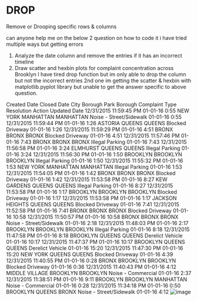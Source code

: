 # DROP
Remove or Drooping specific rows &amp; columns

can anyone help me on the below 2 question on how to code it i have tried multiple ways but getting errors
 1. Analyze the date column and remove the entries if it has an incorrect timeline
 2. Draw scatter and hexbin plots for complaint concentration across Brooklyn
I have tired drop function but im only able to drop the column but not the incorrect entries
2nd one im getting the scatter & hexbin with matplotlib.pyplot library but unable to get the answer specific to above question.

Created Date	Closed Date	City	Borough	Park Borough	Complaint Type	Resolution Action Updated Date
12/31/2015 11:59:45 PM	01-01-16 0:55	NEW YORK	MANHATTAN	MANHATTAN	Noise - Street/Sidewalk	01-01-16 0:55
12/31/2015 11:59:44 PM	01-01-16 1:26	ASTORIA	QUEENS	QUEENS	Blocked Driveway	01-01-16 1:26
12/31/2015 11:59:29 PM	01-01-16 4:51	BRONX	BRONX	BRONX	Blocked Driveway	01-01-16 4:51
12/31/2015 11:57:46 PM	01-01-16 7:43	BRONX	BRONX	BRONX	Illegal Parking	01-01-16 7:43
12/31/2015 11:56:58 PM	01-01-16 3:24	ELMHURST	QUEENS	QUEENS	Illegal Parking	01-01-16 3:24
12/31/2015 11:56:30 PM	01-01-16 1:50	BROOKLYN	BROOKLYN	BROOKLYN	Illegal Parking	01-01-16 1:50
12/31/2015 11:55:32 PM	01-01-16 1:53	NEW YORK	MANHATTAN	MANHATTAN	Illegal Parking	01-01-16 1:53
12/31/2015 11:54:05 PM	01-01-16 1:42	BRONX	BRONX	BRONX	Blocked Driveway	01-01-16 1:42
12/31/2015 11:53:58 PM	01-01-16 8:27	KEW GARDENS	QUEENS	QUEENS	Illegal Parking	01-01-16 8:27
12/31/2015 11:53:58 PM	01-01-16 1:17	BROOKLYN	BROOKLYN	BROOKLYN	Blocked Driveway	01-01-16 1:17
12/31/2015 11:53:58 PM	01-01-16 1:17	JACKSON HEIGHTS	QUEENS	QUEENS	Blocked Driveway	01-01-16 7:41
12/31/2015 11:52:58 PM	01-01-16 7:41	BRONX	BRONX	BRONX	Blocked Driveway	01-01-16 10:58
12/31/2015 11:50:57 PM	01-01-16 10:58	BRONX	BRONX	BRONX	Noise - Street/Sidewalk	01-01-16 2:18
12/31/2015 11:48:03 PM	01-01-16 2:17	BROOKLYN	BROOKLYN	BROOKLYN	Illegal Parking	01-01-16 8:18
12/31/2015 11:47:58 PM	01-01-16 8:18	BROOKLYN	QUEENS	QUEENS	Derelict Vehicle	01-01-16 10:17
12/31/2015 11:47:37 PM	01-01-16 10:17	BROOKLYN	QUEENS	QUEENS	Derelict Vehicle	01-01-16 15:20
12/31/2015 11:47:30 PM	01-01-16 15:20	NEW YORK	QUEENS	QUEENS	Blocked Driveway	01-01-16 4:39
12/31/2015 11:40:55 PM	01-01-16 0:28	BRONX	BROOKLYN	BROOKLYN	Blocked Driveway	01-01-16 0:36
12/31/2015 11:40:43 PM	01-01-16 4:12	MIDDLE VILLAGE	BROOKLYN	BROOKLYN	Noise - Commercial	01-01-16 2:37
12/31/2015 11:38:51 PM	01-01-16 9:11	BROOKLYN	BROOKLYN	MANHATTAN	Noise - Commercial	01-01-16 0:28
12/31/2015 11:34:18 PM	01-01-16 0:50	BROOKLYN	QUEENS	BRONX	Noise - Street/Sidewalk	01-01-16 4:12
![image](https://user-images.githubusercontent.com/116726422/200008873-093086ca-fcc6-447f-80f4-176089fd9b52.png)
